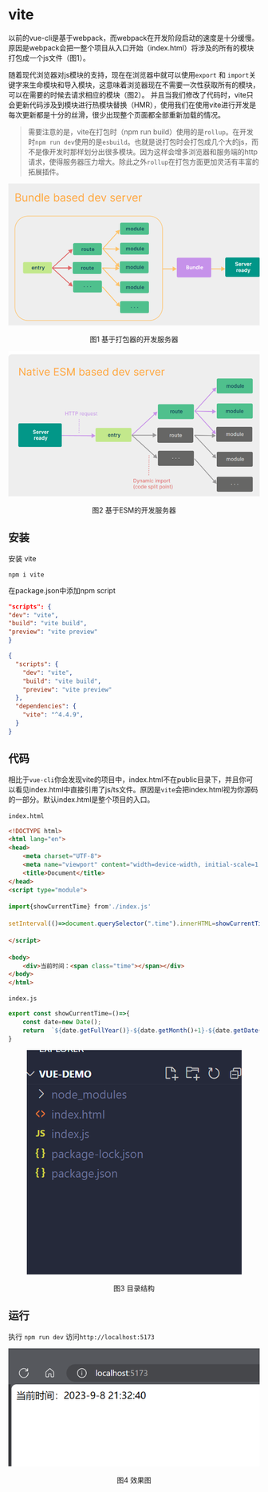# vite

以前的vue-cli是基于webpack，而webpack在开发阶段启动的速度是十分缓慢。原因是webpack会把一整个项目从入口开始（index.html）将涉及的所有的模块打包成一个js文件（图1）。

随着现代浏览器对js模块的支持，现在在浏览器中就可以使用`export` 和 `import`关键字来生命模块和导入模块，这意味着浏览器现在不需要一次性获取所有的模块，可以在需要的时候去请求相应的模块（图2）。
并且当我们修改了代码时，vite只会更新代码涉及到模块进行热模块替换（HMR），使用我们在使用vite进行开发是每次更新都是十分的丝滑，很少出现整个页面都全部重新加载的情况。

> 需要注意的是，vite在打包时（npm run build）使用的是`rollup`。在开发时`npm run dev`使用的是`esbuild`。也就是说打包时会打包成几个大的js，而不是像开发时那样划分出很多模块。因为这样会增多浏览器和服务端的http请求，使得服务器压力增大。除此之外`rollup`在打包方面更加灵活有丰富的拓展插件。


<center>
<img src="./img1.png">

图1 基于打包器的开发服务器
</center>

<center>
<img src="./img2.png">

图2 基于ESM的开发服务器
</center>


## 安装
安装 vite 
```shell
npm i vite
```
在package.json中添加npm script
```json
"scripts": {
"dev": "vite",
"build": "vite build",
"preview": "vite preview"
}
```
```json
{
  "scripts": {
    "dev": "vite",
    "build": "vite build",
    "preview": "vite preview"
  },
  "dependencies": {
    "vite": "^4.4.9",
  }
}

```
## 代码

相比于`vue-cli`你会发现vite的项目中，index.html不在public目录下，并且你可以看见index.html中直接引用了js/ts文件。原因是`vite`会把index.html视为你源码的一部分。默认index.html是整个项目的入口。

`index.html`

```html
<!DOCTYPE html>
<html lang="en">
<head>
    <meta charset="UTF-8">
    <meta name="viewport" content="width=device-width, initial-scale=1.0">
    <title>Document</title>
</head>
<script type="module">
    
import{showCurrentTime} from'./index.js'

setInterval(()=>document.querySelector(".time").innerHTML=showCurrentTime(),1000)+''

</script>

<body>
    <div>当前时间：<span class="time"></span></div>
</body>
</html>
```

`index.js`

```js
export const showCurrentTime=()=>{
    const date=new Date();
    return  `${date.getFullYear()}-${date.getMonth()+1}-${date.getDate()} ${date.getHours()}:${date.getMinutes()}:${date.getSeconds()}`
}
```
<center>
<img src="./img.png">

图3 目录结构
</center>

## 运行
执行 `npm run dev` 访问`http://localhost:5173`

<center>
<img src="img_1.png">

图4 效果图
</center>





